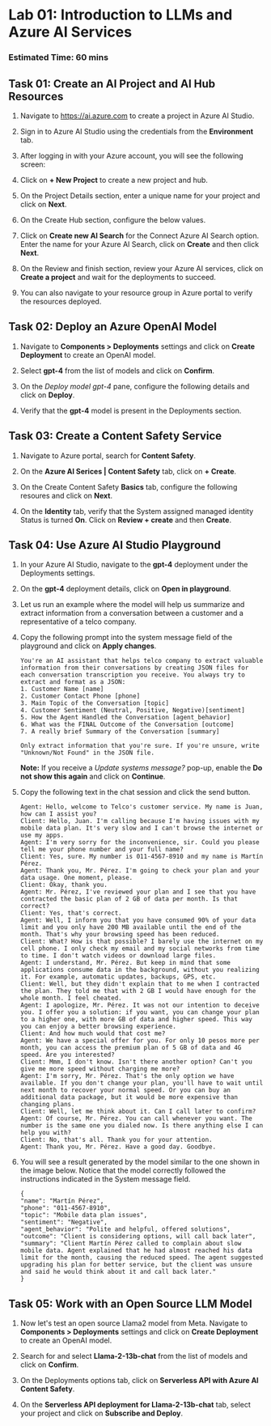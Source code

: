 # Lab 01: Introduction to LLMs and Azure AI Services
### Estimated Time: 60 mins

## Task 01: Create an AI Project and AI Hub Resources

1. Navigate to https://ai.azure.com to create a project in Azure AI Studio.

1. Sign in to Azure AI Studio using the credentials from the **Environment** tab.

1. After logging in with your Azure account, you will see the following screen:

1. Click on **+ New Project** to create a new project and hub.

1. On the Project Details section, enter a unique name for your project and click on **Next**.

1. On the Create Hub section, configure the below values.

1. Click on **Create new AI Search** for the Connect Azure AI Search option. Enter the name for your Azure AI Search, click on **Create** and then click **Next**.

1. On the Review and finish section, review your Azure AI services, click on **Create a project** and wait for the deployments to succeed.

1. You can also navigate to your resource group in Azure portal to verify the resources deployed.

## Task 02: Deploy an Azure OpenAI Model

1. Navigate to **Components > Deployments** settings and click on **Create Deployment** to create an OpenAI model.

1. Select **gpt-4** from the list of models and click on **Confirm**.

1. On the *Deploy model gpt-4* pane, configure the following details and click on **Deploy**.

1. Verify that the **gpt-4** model is present in the Deployments section.

## Task 03: Create a Content Safety Service

1. Navigate to Azure portal, search for **Content Safety**.

1. On the **Azure AI Serices | Content Safety** tab, click on **+ Create**.

1. On the Create Content Safety **Basics** tab, configure the following resoures and click on **Next**.

1. On the **Identity** tab, verify that the System assigned managed identity Status is turned **On**. Click on **Review + create** and then **Create**.

## Task 04: Use Azure AI Studio Playground

1. In your Azure AI Studio, navigate to the **gpt-4** deployment under the Deployments settings.

1. On the **gpt-4** deployment details, click on **Open in playground**.

1. Let us run an example where the model will help us summarize and extract information from a conversation between a customer and a representative of a telco company.

1. Copy the following prompt into the system message field of the playground and click on **Apply changes**.

   ```
   You're an AI assistant that helps telco company to extract valuable information from their conversations by creating JSON files for each conversation transcription you receive. You always try to extract and format as a JSON:
   1. Customer Name [name]
   2. Customer Contact Phone [phone]
   3. Main Topic of the Conversation [topic]
   4. Customer Sentiment (Neutral, Positive, Negative)[sentiment]
   5. How the Agent Handled the Conversation [agent_behavior]
   6. What was the FINAL Outcome of the Conversation [outcome]
   7. A really brief Summary of the Conversation [summary]

   Only extract information that you're sure. If you're unsure, write "Unknown/Not Found" in the JSON file.
   ```
   
   **Note:** If you receive a *Update systems message?* pop-up, enable the **Do not show this again** and click on **Continue**.
   
1. Copy the following text in the chat session and click the send button.

   ```
   Agent: Hello, welcome to Telco's customer service. My name is Juan, how can I assist you?
   Client: Hello, Juan. I'm calling because I'm having issues with my mobile data plan. It's very slow and I can't browse the internet or use my apps.
   Agent: I'm very sorry for the inconvenience, sir. Could you please tell me your phone number and your full name?
   Client: Yes, sure. My number is 011-4567-8910 and my name is Martín Pérez.
   Agent: Thank you, Mr. Pérez. I'm going to check your plan and your data usage. One moment, please.
   Client: Okay, thank you.
   Agent: Mr. Pérez, I've reviewed your plan and I see that you have contracted the basic plan of 2 GB of data per month. Is that correct?
   Client: Yes, that's correct.
   Agent: Well, I inform you that you have consumed 90% of your data limit and you only have 200 MB available until the end of the month. That's why your browsing speed has been reduced.
   Client: What? How is that possible? I barely use the internet on my cell phone. I only check my email and my social networks from time to time. I don't watch videos or download large files.
   Agent: I understand, Mr. Pérez. But keep in mind that some applications consume data in the background, without you realizing it. For example, automatic updates, backups, GPS, etc.
   Client: Well, but they didn't explain that to me when I contracted the plan. They told me that with 2 GB I would have enough for the whole month. I feel cheated.
   Agent: I apologize, Mr. Pérez. It was not our intention to deceive you. I offer you a solution: if you want, you can change your plan to a higher one, with more GB of data and higher speed. This way you can enjoy a better browsing experience.
   Client: And how much would that cost me?
   Agent: We have a special offer for you. For only 10 pesos more per month, you can access the premium plan of 5 GB of data and 4G speed. Are you interested?
   Client: Mmm, I don't know. Isn't there another option? Can't you give me more speed without charging me more?
   Agent: I'm sorry, Mr. Pérez. That's the only option we have available. If you don't change your plan, you'll have to wait until next month to recover your normal speed. Or you can buy an additional data package, but it would be more expensive than changing plans.
   Client: Well, let me think about it. Can I call later to confirm?
   Agent: Of course, Mr. Pérez. You can call whenever you want. The number is the same one you dialed now. Is there anything else I can help you with?
   Client: No, that's all. Thank you for your attention.
   Agent: Thank you, Mr. Pérez. Have a good day. Goodbye.
   ```

1. You will see a result generated by the model similar to the one shown in the image below. Notice that the model correctly followed the instructions indicated in the System message field.

   ```
   {
   "name": "Martín Pérez",
   "phone": "011-4567-8910",
   "topic": "Mobile data plan issues",
   "sentiment": "Negative",
   "agent_behavior": "Polite and helpful, offered solutions",
   "outcome": "Client is considering options, will call back later",
   "summary": "Client Martín Pérez called to complain about slow mobile data. Agent explained that he had almost reached his data limit for the month, causing the reduced speed. The agent suggested upgrading his plan for better service, but the client was unsure and said he would think about it and call back later."
   }
   ```

## Task 05: Work with an Open Source LLM Model

1. Now let's test an open source Llama2 model from Meta. Navigate to **Components > Deployments** settings and click on **Create Deployment** to create an OpenAI model.

1. Search for and select **Llama-2-13b-chat** from the list of models and click on **Confirm**.

1. On the Deployments options tab, click on **Serverless API with Azure AI Content Safety**.

1. On the **Serverless API deployment for Llama-2-13b-chat** tab, select your project and click on **Subscribe and Deploy**.


























